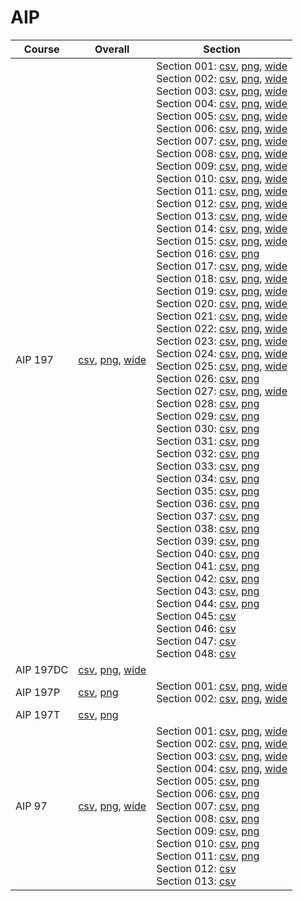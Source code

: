 # AIP

| Course | Overall | Section |
| ------ | ------- | ------- |
| AIP 197 | [csv](https://github.com/UCSD-Historical-Enrollment-Data/2024Spring/blob/main/overall/AIP%20197.csv), [png](https://raw.githubusercontent.com/UCSD-Historical-Enrollment-Data/2024Spring/main/plot_overall/AIP%20197.png), [wide](https://raw.githubusercontent.com/UCSD-Historical-Enrollment-Data/2024Spring/main/plot_overall_wide/AIP%20197.png) | Section 001: [csv](https://github.com/UCSD-Historical-Enrollment-Data/2024Spring/blob/main/section/AIP%20197_001.csv), [png](https://raw.githubusercontent.com/UCSD-Historical-Enrollment-Data/2024Spring/main/plot_section/AIP%20197_001.png), [wide](https://raw.githubusercontent.com/UCSD-Historical-Enrollment-Data/2024Spring/main/plot_section_wide/AIP%20197_001.png)<br>Section 002: [csv](https://github.com/UCSD-Historical-Enrollment-Data/2024Spring/blob/main/section/AIP%20197_002.csv), [png](https://raw.githubusercontent.com/UCSD-Historical-Enrollment-Data/2024Spring/main/plot_section/AIP%20197_002.png), [wide](https://raw.githubusercontent.com/UCSD-Historical-Enrollment-Data/2024Spring/main/plot_section_wide/AIP%20197_002.png)<br>Section 003: [csv](https://github.com/UCSD-Historical-Enrollment-Data/2024Spring/blob/main/section/AIP%20197_003.csv), [png](https://raw.githubusercontent.com/UCSD-Historical-Enrollment-Data/2024Spring/main/plot_section/AIP%20197_003.png), [wide](https://raw.githubusercontent.com/UCSD-Historical-Enrollment-Data/2024Spring/main/plot_section_wide/AIP%20197_003.png)<br>Section 004: [csv](https://github.com/UCSD-Historical-Enrollment-Data/2024Spring/blob/main/section/AIP%20197_004.csv), [png](https://raw.githubusercontent.com/UCSD-Historical-Enrollment-Data/2024Spring/main/plot_section/AIP%20197_004.png), [wide](https://raw.githubusercontent.com/UCSD-Historical-Enrollment-Data/2024Spring/main/plot_section_wide/AIP%20197_004.png)<br>Section 005: [csv](https://github.com/UCSD-Historical-Enrollment-Data/2024Spring/blob/main/section/AIP%20197_005.csv), [png](https://raw.githubusercontent.com/UCSD-Historical-Enrollment-Data/2024Spring/main/plot_section/AIP%20197_005.png), [wide](https://raw.githubusercontent.com/UCSD-Historical-Enrollment-Data/2024Spring/main/plot_section_wide/AIP%20197_005.png)<br>Section 006: [csv](https://github.com/UCSD-Historical-Enrollment-Data/2024Spring/blob/main/section/AIP%20197_006.csv), [png](https://raw.githubusercontent.com/UCSD-Historical-Enrollment-Data/2024Spring/main/plot_section/AIP%20197_006.png), [wide](https://raw.githubusercontent.com/UCSD-Historical-Enrollment-Data/2024Spring/main/plot_section_wide/AIP%20197_006.png)<br>Section 007: [csv](https://github.com/UCSD-Historical-Enrollment-Data/2024Spring/blob/main/section/AIP%20197_007.csv), [png](https://raw.githubusercontent.com/UCSD-Historical-Enrollment-Data/2024Spring/main/plot_section/AIP%20197_007.png), [wide](https://raw.githubusercontent.com/UCSD-Historical-Enrollment-Data/2024Spring/main/plot_section_wide/AIP%20197_007.png)<br>Section 008: [csv](https://github.com/UCSD-Historical-Enrollment-Data/2024Spring/blob/main/section/AIP%20197_008.csv), [png](https://raw.githubusercontent.com/UCSD-Historical-Enrollment-Data/2024Spring/main/plot_section/AIP%20197_008.png), [wide](https://raw.githubusercontent.com/UCSD-Historical-Enrollment-Data/2024Spring/main/plot_section_wide/AIP%20197_008.png)<br>Section 009: [csv](https://github.com/UCSD-Historical-Enrollment-Data/2024Spring/blob/main/section/AIP%20197_009.csv), [png](https://raw.githubusercontent.com/UCSD-Historical-Enrollment-Data/2024Spring/main/plot_section/AIP%20197_009.png), [wide](https://raw.githubusercontent.com/UCSD-Historical-Enrollment-Data/2024Spring/main/plot_section_wide/AIP%20197_009.png)<br>Section 010: [csv](https://github.com/UCSD-Historical-Enrollment-Data/2024Spring/blob/main/section/AIP%20197_010.csv), [png](https://raw.githubusercontent.com/UCSD-Historical-Enrollment-Data/2024Spring/main/plot_section/AIP%20197_010.png), [wide](https://raw.githubusercontent.com/UCSD-Historical-Enrollment-Data/2024Spring/main/plot_section_wide/AIP%20197_010.png)<br>Section 011: [csv](https://github.com/UCSD-Historical-Enrollment-Data/2024Spring/blob/main/section/AIP%20197_011.csv), [png](https://raw.githubusercontent.com/UCSD-Historical-Enrollment-Data/2024Spring/main/plot_section/AIP%20197_011.png), [wide](https://raw.githubusercontent.com/UCSD-Historical-Enrollment-Data/2024Spring/main/plot_section_wide/AIP%20197_011.png)<br>Section 012: [csv](https://github.com/UCSD-Historical-Enrollment-Data/2024Spring/blob/main/section/AIP%20197_012.csv), [png](https://raw.githubusercontent.com/UCSD-Historical-Enrollment-Data/2024Spring/main/plot_section/AIP%20197_012.png), [wide](https://raw.githubusercontent.com/UCSD-Historical-Enrollment-Data/2024Spring/main/plot_section_wide/AIP%20197_012.png)<br>Section 013: [csv](https://github.com/UCSD-Historical-Enrollment-Data/2024Spring/blob/main/section/AIP%20197_013.csv), [png](https://raw.githubusercontent.com/UCSD-Historical-Enrollment-Data/2024Spring/main/plot_section/AIP%20197_013.png), [wide](https://raw.githubusercontent.com/UCSD-Historical-Enrollment-Data/2024Spring/main/plot_section_wide/AIP%20197_013.png)<br>Section 014: [csv](https://github.com/UCSD-Historical-Enrollment-Data/2024Spring/blob/main/section/AIP%20197_014.csv), [png](https://raw.githubusercontent.com/UCSD-Historical-Enrollment-Data/2024Spring/main/plot_section/AIP%20197_014.png), [wide](https://raw.githubusercontent.com/UCSD-Historical-Enrollment-Data/2024Spring/main/plot_section_wide/AIP%20197_014.png)<br>Section 015: [csv](https://github.com/UCSD-Historical-Enrollment-Data/2024Spring/blob/main/section/AIP%20197_015.csv), [png](https://raw.githubusercontent.com/UCSD-Historical-Enrollment-Data/2024Spring/main/plot_section/AIP%20197_015.png), [wide](https://raw.githubusercontent.com/UCSD-Historical-Enrollment-Data/2024Spring/main/plot_section_wide/AIP%20197_015.png)<br>Section 016: [csv](https://github.com/UCSD-Historical-Enrollment-Data/2024Spring/blob/main/section/AIP%20197_016.csv), [png](https://raw.githubusercontent.com/UCSD-Historical-Enrollment-Data/2024Spring/main/plot_section/AIP%20197_016.png)<br>Section 017: [csv](https://github.com/UCSD-Historical-Enrollment-Data/2024Spring/blob/main/section/AIP%20197_017.csv), [png](https://raw.githubusercontent.com/UCSD-Historical-Enrollment-Data/2024Spring/main/plot_section/AIP%20197_017.png), [wide](https://raw.githubusercontent.com/UCSD-Historical-Enrollment-Data/2024Spring/main/plot_section_wide/AIP%20197_017.png)<br>Section 018: [csv](https://github.com/UCSD-Historical-Enrollment-Data/2024Spring/blob/main/section/AIP%20197_018.csv), [png](https://raw.githubusercontent.com/UCSD-Historical-Enrollment-Data/2024Spring/main/plot_section/AIP%20197_018.png), [wide](https://raw.githubusercontent.com/UCSD-Historical-Enrollment-Data/2024Spring/main/plot_section_wide/AIP%20197_018.png)<br>Section 019: [csv](https://github.com/UCSD-Historical-Enrollment-Data/2024Spring/blob/main/section/AIP%20197_019.csv), [png](https://raw.githubusercontent.com/UCSD-Historical-Enrollment-Data/2024Spring/main/plot_section/AIP%20197_019.png), [wide](https://raw.githubusercontent.com/UCSD-Historical-Enrollment-Data/2024Spring/main/plot_section_wide/AIP%20197_019.png)<br>Section 020: [csv](https://github.com/UCSD-Historical-Enrollment-Data/2024Spring/blob/main/section/AIP%20197_020.csv), [png](https://raw.githubusercontent.com/UCSD-Historical-Enrollment-Data/2024Spring/main/plot_section/AIP%20197_020.png), [wide](https://raw.githubusercontent.com/UCSD-Historical-Enrollment-Data/2024Spring/main/plot_section_wide/AIP%20197_020.png)<br>Section 021: [csv](https://github.com/UCSD-Historical-Enrollment-Data/2024Spring/blob/main/section/AIP%20197_021.csv), [png](https://raw.githubusercontent.com/UCSD-Historical-Enrollment-Data/2024Spring/main/plot_section/AIP%20197_021.png), [wide](https://raw.githubusercontent.com/UCSD-Historical-Enrollment-Data/2024Spring/main/plot_section_wide/AIP%20197_021.png)<br>Section 022: [csv](https://github.com/UCSD-Historical-Enrollment-Data/2024Spring/blob/main/section/AIP%20197_022.csv), [png](https://raw.githubusercontent.com/UCSD-Historical-Enrollment-Data/2024Spring/main/plot_section/AIP%20197_022.png), [wide](https://raw.githubusercontent.com/UCSD-Historical-Enrollment-Data/2024Spring/main/plot_section_wide/AIP%20197_022.png)<br>Section 023: [csv](https://github.com/UCSD-Historical-Enrollment-Data/2024Spring/blob/main/section/AIP%20197_023.csv), [png](https://raw.githubusercontent.com/UCSD-Historical-Enrollment-Data/2024Spring/main/plot_section/AIP%20197_023.png), [wide](https://raw.githubusercontent.com/UCSD-Historical-Enrollment-Data/2024Spring/main/plot_section_wide/AIP%20197_023.png)<br>Section 024: [csv](https://github.com/UCSD-Historical-Enrollment-Data/2024Spring/blob/main/section/AIP%20197_024.csv), [png](https://raw.githubusercontent.com/UCSD-Historical-Enrollment-Data/2024Spring/main/plot_section/AIP%20197_024.png), [wide](https://raw.githubusercontent.com/UCSD-Historical-Enrollment-Data/2024Spring/main/plot_section_wide/AIP%20197_024.png)<br>Section 025: [csv](https://github.com/UCSD-Historical-Enrollment-Data/2024Spring/blob/main/section/AIP%20197_025.csv), [png](https://raw.githubusercontent.com/UCSD-Historical-Enrollment-Data/2024Spring/main/plot_section/AIP%20197_025.png), [wide](https://raw.githubusercontent.com/UCSD-Historical-Enrollment-Data/2024Spring/main/plot_section_wide/AIP%20197_025.png)<br>Section 026: [csv](https://github.com/UCSD-Historical-Enrollment-Data/2024Spring/blob/main/section/AIP%20197_026.csv), [png](https://raw.githubusercontent.com/UCSD-Historical-Enrollment-Data/2024Spring/main/plot_section/AIP%20197_026.png)<br>Section 027: [csv](https://github.com/UCSD-Historical-Enrollment-Data/2024Spring/blob/main/section/AIP%20197_027.csv), [png](https://raw.githubusercontent.com/UCSD-Historical-Enrollment-Data/2024Spring/main/plot_section/AIP%20197_027.png), [wide](https://raw.githubusercontent.com/UCSD-Historical-Enrollment-Data/2024Spring/main/plot_section_wide/AIP%20197_027.png)<br>Section 028: [csv](https://github.com/UCSD-Historical-Enrollment-Data/2024Spring/blob/main/section/AIP%20197_028.csv), [png](https://raw.githubusercontent.com/UCSD-Historical-Enrollment-Data/2024Spring/main/plot_section/AIP%20197_028.png)<br>Section 029: [csv](https://github.com/UCSD-Historical-Enrollment-Data/2024Spring/blob/main/section/AIP%20197_029.csv), [png](https://raw.githubusercontent.com/UCSD-Historical-Enrollment-Data/2024Spring/main/plot_section/AIP%20197_029.png)<br>Section 030: [csv](https://github.com/UCSD-Historical-Enrollment-Data/2024Spring/blob/main/section/AIP%20197_030.csv), [png](https://raw.githubusercontent.com/UCSD-Historical-Enrollment-Data/2024Spring/main/plot_section/AIP%20197_030.png)<br>Section 031: [csv](https://github.com/UCSD-Historical-Enrollment-Data/2024Spring/blob/main/section/AIP%20197_031.csv), [png](https://raw.githubusercontent.com/UCSD-Historical-Enrollment-Data/2024Spring/main/plot_section/AIP%20197_031.png)<br>Section 032: [csv](https://github.com/UCSD-Historical-Enrollment-Data/2024Spring/blob/main/section/AIP%20197_032.csv), [png](https://raw.githubusercontent.com/UCSD-Historical-Enrollment-Data/2024Spring/main/plot_section/AIP%20197_032.png)<br>Section 033: [csv](https://github.com/UCSD-Historical-Enrollment-Data/2024Spring/blob/main/section/AIP%20197_033.csv), [png](https://raw.githubusercontent.com/UCSD-Historical-Enrollment-Data/2024Spring/main/plot_section/AIP%20197_033.png)<br>Section 034: [csv](https://github.com/UCSD-Historical-Enrollment-Data/2024Spring/blob/main/section/AIP%20197_034.csv), [png](https://raw.githubusercontent.com/UCSD-Historical-Enrollment-Data/2024Spring/main/plot_section/AIP%20197_034.png)<br>Section 035: [csv](https://github.com/UCSD-Historical-Enrollment-Data/2024Spring/blob/main/section/AIP%20197_035.csv), [png](https://raw.githubusercontent.com/UCSD-Historical-Enrollment-Data/2024Spring/main/plot_section/AIP%20197_035.png)<br>Section 036: [csv](https://github.com/UCSD-Historical-Enrollment-Data/2024Spring/blob/main/section/AIP%20197_036.csv), [png](https://raw.githubusercontent.com/UCSD-Historical-Enrollment-Data/2024Spring/main/plot_section/AIP%20197_036.png)<br>Section 037: [csv](https://github.com/UCSD-Historical-Enrollment-Data/2024Spring/blob/main/section/AIP%20197_037.csv), [png](https://raw.githubusercontent.com/UCSD-Historical-Enrollment-Data/2024Spring/main/plot_section/AIP%20197_037.png)<br>Section 038: [csv](https://github.com/UCSD-Historical-Enrollment-Data/2024Spring/blob/main/section/AIP%20197_038.csv), [png](https://raw.githubusercontent.com/UCSD-Historical-Enrollment-Data/2024Spring/main/plot_section/AIP%20197_038.png)<br>Section 039: [csv](https://github.com/UCSD-Historical-Enrollment-Data/2024Spring/blob/main/section/AIP%20197_039.csv), [png](https://raw.githubusercontent.com/UCSD-Historical-Enrollment-Data/2024Spring/main/plot_section/AIP%20197_039.png)<br>Section 040: [csv](https://github.com/UCSD-Historical-Enrollment-Data/2024Spring/blob/main/section/AIP%20197_040.csv), [png](https://raw.githubusercontent.com/UCSD-Historical-Enrollment-Data/2024Spring/main/plot_section/AIP%20197_040.png)<br>Section 041: [csv](https://github.com/UCSD-Historical-Enrollment-Data/2024Spring/blob/main/section/AIP%20197_041.csv), [png](https://raw.githubusercontent.com/UCSD-Historical-Enrollment-Data/2024Spring/main/plot_section/AIP%20197_041.png)<br>Section 042: [csv](https://github.com/UCSD-Historical-Enrollment-Data/2024Spring/blob/main/section/AIP%20197_042.csv), [png](https://raw.githubusercontent.com/UCSD-Historical-Enrollment-Data/2024Spring/main/plot_section/AIP%20197_042.png)<br>Section 043: [csv](https://github.com/UCSD-Historical-Enrollment-Data/2024Spring/blob/main/section/AIP%20197_043.csv), [png](https://raw.githubusercontent.com/UCSD-Historical-Enrollment-Data/2024Spring/main/plot_section/AIP%20197_043.png)<br>Section 044: [csv](https://github.com/UCSD-Historical-Enrollment-Data/2024Spring/blob/main/section/AIP%20197_044.csv), [png](https://raw.githubusercontent.com/UCSD-Historical-Enrollment-Data/2024Spring/main/plot_section/AIP%20197_044.png)<br>Section 045: [csv](https://github.com/UCSD-Historical-Enrollment-Data/2024Spring/blob/main/section/AIP%20197_045.csv)<br>Section 046: [csv](https://github.com/UCSD-Historical-Enrollment-Data/2024Spring/blob/main/section/AIP%20197_046.csv)<br>Section 047: [csv](https://github.com/UCSD-Historical-Enrollment-Data/2024Spring/blob/main/section/AIP%20197_047.csv)<br>Section 048: [csv](https://github.com/UCSD-Historical-Enrollment-Data/2024Spring/blob/main/section/AIP%20197_048.csv) |
| AIP 197DC | [csv](https://github.com/UCSD-Historical-Enrollment-Data/2024Spring/blob/main/overall/AIP%20197DC.csv), [png](https://raw.githubusercontent.com/UCSD-Historical-Enrollment-Data/2024Spring/main/plot_overall/AIP%20197DC.png), [wide](https://raw.githubusercontent.com/UCSD-Historical-Enrollment-Data/2024Spring/main/plot_overall_wide/AIP%20197DC.png) |  |
| AIP 197P | [csv](https://github.com/UCSD-Historical-Enrollment-Data/2024Spring/blob/main/overall/AIP%20197P.csv), [png](https://raw.githubusercontent.com/UCSD-Historical-Enrollment-Data/2024Spring/main/plot_overall/AIP%20197P.png) | Section 001: [csv](https://github.com/UCSD-Historical-Enrollment-Data/2024Spring/blob/main/section/AIP%20197P_001.csv), [png](https://raw.githubusercontent.com/UCSD-Historical-Enrollment-Data/2024Spring/main/plot_section/AIP%20197P_001.png), [wide](https://raw.githubusercontent.com/UCSD-Historical-Enrollment-Data/2024Spring/main/plot_section_wide/AIP%20197P_001.png)<br>Section 002: [csv](https://github.com/UCSD-Historical-Enrollment-Data/2024Spring/blob/main/section/AIP%20197P_002.csv), [png](https://raw.githubusercontent.com/UCSD-Historical-Enrollment-Data/2024Spring/main/plot_section/AIP%20197P_002.png), [wide](https://raw.githubusercontent.com/UCSD-Historical-Enrollment-Data/2024Spring/main/plot_section_wide/AIP%20197P_002.png) |
| AIP 197T | [csv](https://github.com/UCSD-Historical-Enrollment-Data/2024Spring/blob/main/overall/AIP%20197T.csv), [png](https://raw.githubusercontent.com/UCSD-Historical-Enrollment-Data/2024Spring/main/plot_overall/AIP%20197T.png) |  |
| AIP 97 | [csv](https://github.com/UCSD-Historical-Enrollment-Data/2024Spring/blob/main/overall/AIP%2097.csv), [png](https://raw.githubusercontent.com/UCSD-Historical-Enrollment-Data/2024Spring/main/plot_overall/AIP%2097.png), [wide](https://raw.githubusercontent.com/UCSD-Historical-Enrollment-Data/2024Spring/main/plot_overall_wide/AIP%2097.png) | Section 001: [csv](https://github.com/UCSD-Historical-Enrollment-Data/2024Spring/blob/main/section/AIP%2097_001.csv), [png](https://raw.githubusercontent.com/UCSD-Historical-Enrollment-Data/2024Spring/main/plot_section/AIP%2097_001.png), [wide](https://raw.githubusercontent.com/UCSD-Historical-Enrollment-Data/2024Spring/main/plot_section_wide/AIP%2097_001.png)<br>Section 002: [csv](https://github.com/UCSD-Historical-Enrollment-Data/2024Spring/blob/main/section/AIP%2097_002.csv), [png](https://raw.githubusercontent.com/UCSD-Historical-Enrollment-Data/2024Spring/main/plot_section/AIP%2097_002.png), [wide](https://raw.githubusercontent.com/UCSD-Historical-Enrollment-Data/2024Spring/main/plot_section_wide/AIP%2097_002.png)<br>Section 003: [csv](https://github.com/UCSD-Historical-Enrollment-Data/2024Spring/blob/main/section/AIP%2097_003.csv), [png](https://raw.githubusercontent.com/UCSD-Historical-Enrollment-Data/2024Spring/main/plot_section/AIP%2097_003.png), [wide](https://raw.githubusercontent.com/UCSD-Historical-Enrollment-Data/2024Spring/main/plot_section_wide/AIP%2097_003.png)<br>Section 004: [csv](https://github.com/UCSD-Historical-Enrollment-Data/2024Spring/blob/main/section/AIP%2097_004.csv), [png](https://raw.githubusercontent.com/UCSD-Historical-Enrollment-Data/2024Spring/main/plot_section/AIP%2097_004.png), [wide](https://raw.githubusercontent.com/UCSD-Historical-Enrollment-Data/2024Spring/main/plot_section_wide/AIP%2097_004.png)<br>Section 005: [csv](https://github.com/UCSD-Historical-Enrollment-Data/2024Spring/blob/main/section/AIP%2097_005.csv), [png](https://raw.githubusercontent.com/UCSD-Historical-Enrollment-Data/2024Spring/main/plot_section/AIP%2097_005.png)<br>Section 006: [csv](https://github.com/UCSD-Historical-Enrollment-Data/2024Spring/blob/main/section/AIP%2097_006.csv), [png](https://raw.githubusercontent.com/UCSD-Historical-Enrollment-Data/2024Spring/main/plot_section/AIP%2097_006.png)<br>Section 007: [csv](https://github.com/UCSD-Historical-Enrollment-Data/2024Spring/blob/main/section/AIP%2097_007.csv), [png](https://raw.githubusercontent.com/UCSD-Historical-Enrollment-Data/2024Spring/main/plot_section/AIP%2097_007.png)<br>Section 008: [csv](https://github.com/UCSD-Historical-Enrollment-Data/2024Spring/blob/main/section/AIP%2097_008.csv), [png](https://raw.githubusercontent.com/UCSD-Historical-Enrollment-Data/2024Spring/main/plot_section/AIP%2097_008.png)<br>Section 009: [csv](https://github.com/UCSD-Historical-Enrollment-Data/2024Spring/blob/main/section/AIP%2097_009.csv), [png](https://raw.githubusercontent.com/UCSD-Historical-Enrollment-Data/2024Spring/main/plot_section/AIP%2097_009.png)<br>Section 010: [csv](https://github.com/UCSD-Historical-Enrollment-Data/2024Spring/blob/main/section/AIP%2097_010.csv), [png](https://raw.githubusercontent.com/UCSD-Historical-Enrollment-Data/2024Spring/main/plot_section/AIP%2097_010.png)<br>Section 011: [csv](https://github.com/UCSD-Historical-Enrollment-Data/2024Spring/blob/main/section/AIP%2097_011.csv), [png](https://raw.githubusercontent.com/UCSD-Historical-Enrollment-Data/2024Spring/main/plot_section/AIP%2097_011.png)<br>Section 012: [csv](https://github.com/UCSD-Historical-Enrollment-Data/2024Spring/blob/main/section/AIP%2097_012.csv)<br>Section 013: [csv](https://github.com/UCSD-Historical-Enrollment-Data/2024Spring/blob/main/section/AIP%2097_013.csv) |
